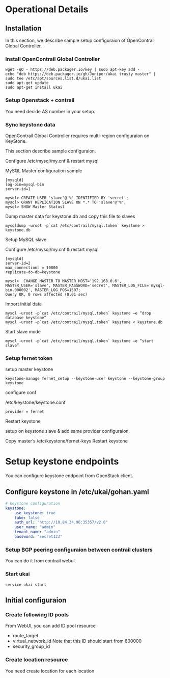 # Operational Details

## Installation

In this section, we describe sample setup configuraion of
OpenContrail Global Controller.

### Install OpenContrail Global Controller

```
wget -qO - https://deb.packager.io/key | sudo apt-key add -
echo "deb https://deb.packager.io/gh/Juniper/ukai trusty master" | sudo tee /etc/apt/sources.list.d/ukai.list
sudo apt-get update
sudo apt-get install ukai
```

### Setup Openstack + contrail

You need decide AS number in your setup.

### Sync keystone data

OpenContrail Global Controller requires multi-region
configuraion on KeyStone.

This section describe sample configuraion.

Configure /etc/mysql/my.cnf  & restart mysql

MySQL Master configuration sample

```
[mysqld]
log-bin=mysql-bin
server-id=1
```

```
mysql> CREATE USER 'slave'@'%' IDENTIFIED BY 'secret';
mysql> GRANT REPLICATION SLAVE ON *.* TO 'slave'@'%';
mysql> SHOW Master Statusl
```

Dump master data for keystone.db and copy this file to slaves

```
mysqldump -uroot -p`cat /etc/contrail/mysql.token` keystone > keystone.db
```

Setup MySQL slave

Configure /etc/mysql/my.cnf & restart mysql

```
[mysqld]
server-id=2
max_connections = 10000
replicate-do-db=keystone
```

```
mysql>  CHANGE MASTER TO MASTER_HOST='192.168.0.6', MASTER_USER='slave', MASTER_PASSWORD='secret', MASTER_LOG_FILE='mysql-bin.000002', MASTER_LOG_POS=1507;
Query OK, 0 rows affected (0.01 sec)
```

Import initial data

```
mysql -uroot -p`cat /etc/contrail/mysql.token` keystone –e “drop database keystone”
mysql -uroot -p`cat /etc/contrail/mysql.token` keystone < keystone.db
```

Start slave mode

```
mysql -uroot -p`cat /etc/contrail/mysql.token` keystone –e “start slave”
```

### Setup fernet token

setup master keystone

```
keystone-manage fernet_setup --keystone-user keystone --keystone-group keystone
```

configure conf

/etc/keystone/keystone.conf

```
provider = fernet
```

Restart keystone


setup on keystone slave & add same provider configuraion.

Copy master’s /etc/keystone/fernet-keys
Restart keystone

# Setup keystone endpoints

You can configure keystone endpoint from OpenStack client.

## Configure keystone in /etc/ukai/gohan.yaml

``` yaml
# keystone configuration
keystone:
    use_keystone: true
    fake: false
    auth_url: "http://10.84.34.96:35357/v2.0"
    user_name: "admin"
    tenant_name: "admin"
    password: "secret123"
```

### Setup BGP peering configuraion between contrail clusters

You can do it from contrail webui.

### Start ukai

```
service ukai start
```

## Initial configuraion

### Create following ID pools

From WebUI, you can add ID pool resource

- route_target
- virtual_network_id   Note that this ID should start from 600000
- security_group_id

### Create location resource

You need create location for each location